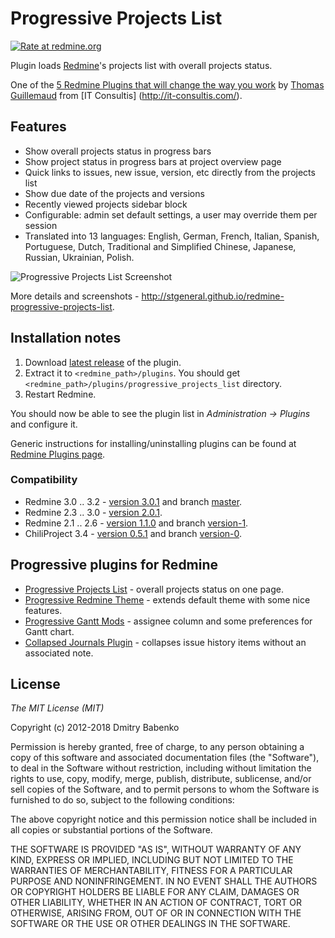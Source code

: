 Progressive Projects List
=========================

[![Rate at redmine.org](http://img.shields.io/badge/rate%20at-redmine.org-blue.svg?style=flat)](http://www.redmine.org/plugins/progressive-projects-list)

Plugin loads [Redmine](http://www.redmine.org/)'s projects list with overall projects status.

One of the [5 Redmine Plugins that will change the way you work](http://it-consultis.com/blog/5-redmine-plugins-will-change-way-work/) by [Thomas Guillemaud](http://it-consultis.com/author/thomas/) from [IT Consultis]
(http://it-consultis.com/).

Features
--------

- Show overall projects status in progress bars
- Show project status in progress bars at project overview page
- Quick links to issues, new issue, version, etc directly from the projects list
- Show due date of the projects and versions
- Recently viewed projects sidebar block
- Configurable: admin set default settings, a user may override them per session
- Translated into 13 languages: English, German, French, Italian, Spanish, Portuguese, Dutch, Traditional and Simplified Chinese, Japanese, Russian, Ukrainian, Polish.

![Progressive Projects List Screenshot](http://stgeneral.github.io/redmine-progressive-projects-list/images/screenshots/v020/progressive-projects-list-v020-progress.png)

More details and screenshots - http://stgeneral.github.io/redmine-progressive-projects-list.

Installation notes
------------------

1. Download [latest release](https://github.com/stgeneral/redmine-progressive-projects-list/releases/latest) of the plugin.
2. Extract it to `<redmine_path>/plugins`. You should get `<redmine_path>/plugins/progressive_projects_list` directory.
3. Restart Redmine.

You should now be able to see the plugin list in _Administration -> Plugins_ and configure it.

Generic instructions for installing/uninstalling plugins can be found at [Redmine Plugins page](http://www.redmine.org/projects/redmine/wiki/Plugins).

### Compatibility ###

- Redmine 3.0 .. 3.2 - [version 3.0.1](https://github.com/stgeneral/redmine-progressive-projects-list/releases/tag/v3.0.1) and branch [master](https://github.com/stgeneral/redmine-progressive-projects-list/tree/master).
- Redmine 2.3 .. 3.0 - [version 2.0.1](https://github.com/stgeneral/redmine-progressive-projects-list/releases/tag/v2.0.1).
- Redmine 2.1 .. 2.6 - [version 1.1.0](https://github.com/stgeneral/redmine-progressive-projects-list/releases/tag/v1.1.0) and branch [version-1](https://github.com/stgeneral/redmine-progressive-projects-list/tree/version-1).
- ChiliProject 3.4 - [version 0.5.1](https://github.com/stgeneral/redmine-progressive-projects-list/releases/tag/v0.5.1) and branch [version-0](https://github.com/stgeneral/redmine-progressive-projects-list/tree/version-0).

Progressive plugins for Redmine
-------------------------------

* [Progressive Projects List](http://stgeneral.github.io/redmine-progressive-projects-list/) - overall projects status on one page.
* [Progressive Redmine Theme](http://stgeneral.github.io/redmine-progressive-theme/) - extends default theme with some nice features.
* [Progressive Gantt Mods](http://stgeneral.github.io/redmine-progressive-gantt-mods/) - assignee column and some preferences for Gantt chart.
* [Collapsed Journals Plugin](https://github.com/stgeneral/redmine-collapsed-journals) - collapses issue history items without an associated note.

License
-------

*The MIT License (MIT)*

Copyright (c) 2012-2018 Dmitry Babenko

Permission is hereby granted, free of charge, to any person obtaining a copy of this software and associated documentation files (the "Software"), to deal in the Software without restriction, including without limitation the rights to use, copy, modify, merge, publish, distribute, sublicense, and/or sell copies of the Software, and to permit persons to whom the Software is furnished to do so, subject to the following conditions:

The above copyright notice and this permission notice shall be included in all copies or substantial portions of the Software.

THE SOFTWARE IS PROVIDED "AS IS", WITHOUT WARRANTY OF ANY KIND, EXPRESS OR IMPLIED, INCLUDING BUT NOT LIMITED TO THE WARRANTIES OF MERCHANTABILITY, FITNESS FOR A PARTICULAR PURPOSE AND NONINFRINGEMENT. IN NO EVENT SHALL THE AUTHORS OR COPYRIGHT HOLDERS BE LIABLE FOR ANY CLAIM, DAMAGES OR OTHER LIABILITY, WHETHER IN AN ACTION OF CONTRACT, TORT OR OTHERWISE, ARISING FROM, OUT OF OR IN CONNECTION WITH THE SOFTWARE OR THE USE OR OTHER DEALINGS IN THE SOFTWARE.
